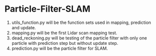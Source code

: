 # Particle-Filter-SLAM
1. utils_function.py will be the function sets used in mapping, prediction and update.
2. mapping.py will be the first Lidar scan mapping test.
3. dead_reckoning.py will be testing of the particle filter with only one particle with prediction step but without update step.
4. prediction.py will be the particle filter for SLAM. 
